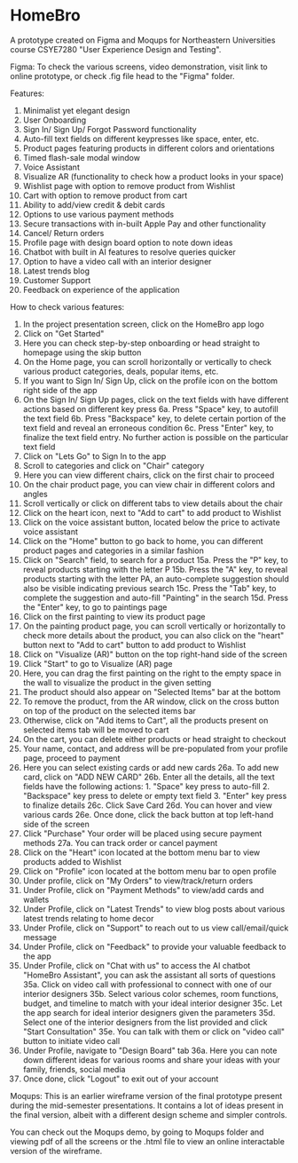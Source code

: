 # HomeBro
A prototype created on Figma and Moqups for Northeastern Universities course CSYE7280 "User Experience Design and Testing".

Figma:
To check the various screens, video demonstration, visit link to online prototype, or check .fig file head to the "Figma" folder.

Features:
1. Minimalist yet elegant design
2. User Onboarding
3. Sign In/ Sign Up/ Forgot Password functionality
4. Auto-fill text fields on different keypresses like space, enter, etc.
5. Product pages featuring products in different colors and orientations
6. Timed flash-sale modal window
7. Voice Assistant
8. Visualize AR (functionality to check how a product looks in your space)
9. Wishlist page with option to remove product from Wishlist
10. Cart with option to remove product from cart
11. Ability to add/view credit & debit cards
12. Options to use various payment methods
13. Secure transactions with in-built Apple Pay and other functionality
14. Cancel/ Return orders
15. Profile page with design board option to note down ideas
16. Chatbot with built in AI features to resolve queries quicker
17. Option to have a video call with an interior designer
18. Latest trends blog
19. Customer Support
20. Feedback on experience of the application

How to check various features:
1. In the project presentation screen, click on the HomeBro app logo
2. Click on "Get Started"
3. Here you can check step-by-step onboarding or head straight to homepage using the skip button
4. On the Home page, you can scroll horizontally or vertically to check various product categories, deals, popular items, etc.
5. If you want to Sign In/ Sign Up, click on the profile icon on the bottom right side of the app
6. On the Sign In/ Sign Up pages, click on the text fields with have different actions based on different key press
    6a. Press "Space" key, to autofill the text field
    6b. Press "Backspace" key, to delete certain portion of the text field and reveal an erroneous condition
    6c. Press "Enter" key, to finalize the text field entry. No further action is possible on the particular text field
7. Click on "Lets Go" to Sign In to the app
8. Scroll to categories and click on "Chair" category
9. Here you can view different chairs, click on the first chair to proceed
10. On the chair product page, you can view chair in different colors and angles
11. Scroll vertically or click on different tabs to view details about the chair
12. Click on the heart icon, next to "Add to cart" to add product to Wishlist
13. Click on the voice assistant button, located below the price to activate voice assistant
14. Click on the "Home" button to go back to home, you can different product pages and categories in a similar fashion
15. Click on "Search" field, to search for a product
    15a. Press the "P" key, to reveal products starting with the letter P
    15b. Press the "A" key, to reveal products starting with the letter PA, an auto-complete suggestion should also be visible indicating previous search
    15c. Press the "Tab" key, to complete the suggestion and auto-fill "Painting" in the search
    15d. Press the "Enter" key, to go to paintings page
16. Click on the first painting to view its product page
17. On the painting product page, you can scroll vertically or horizontally to check more details about the product, you can also click on the "heart" button next to "Add to cart" button to add product to Wishlist
18. Click on "Visualize (AR)" button on the top right-hand side of the screen
19. Click "Start" to go to Visualize (AR) page
20. Here, you can drag the first painting on the right to the empty space in the wall to visualize the product in the given setting
21. The product should also appear on "Selected Items" bar at the bottom
22. To remove the product, from the AR window, click on the cross button on top of the product on the selected items bar
23. Otherwise, click on "Add items to Cart", all the products present on selected items tab will be moved to cart
24. On the cart, you can delete either products or head straight to checkout
25. Your name, contact, and address will be pre-populated from your profile page, proceed to payment
26. Here you can select existing cards or add new cards
    26a. To add new card, click on "ADD NEW CARD"
    26b. Enter all the details, all the text fields have the following actions:
        1. "Space" key press to auto-fill
        2. "Backspace" key press to delete or empty text field
        3. "Enter" key press to finalize details
    26c. Click Save Card
    26d. You can hover and view various cards
    26e. Once done, click the back button at top left-hand side of the screen
27. Click "Purchase" Your order will be placed using secure payment methods
    27a. You can track order or cancel payment
28. Click on the "Heart" icon located at the bottom menu bar to view products added to Wishlist
29. Click on "Profile" icon located at the bottom menu bar to open profile
30. Under profile, click on "My Orders" to view/track/return orders
31. Under Profile, click on "Payment Methods" to view/add cards and wallets
32. Under Profile, click on "Latest Trends" to view blog posts about various latest trends relating to home decor
33. Under Profile, click on "Support" to reach out to us view call/email/quick message
34. Under Profile, click on "Feedback" to provide your valuable feedback to the app
35. Under Profile, click on "Chat with us" to access the AI chatbot "HomeBro Assistant", you can ask the assistant all sorts of questions
    35a. Click on video call with professional to connect with one of our interior designers
    35b. Select various color schemes, room functions, budget, and timeline to match with your ideal interior designer
    35c. Let the app search for ideal interior designers given the parameters
    35d. Select one of the interior designers from the list provided and click "Start Consultation"
    35e. You can talk with them or click on "video call" button to initiate video call
36. Under Profile, navigate to "Design Board" tab 
    36a. Here you can note down different ideas for various rooms and share your ideas with your family, friends, social media
37. Once done, click "Logout" to exit out of your account


Moqups:
This is an earlier wireframe version of the final prototype present during the mid-semester presentations. It contains a lot of ideas present in the final version, albeit with a different design scheme and simpler controls.

You can check out the Moqups demo, by going to Moqups folder and viewing pdf of all the screens or the .html file to view an online interactable version of the wireframe.
